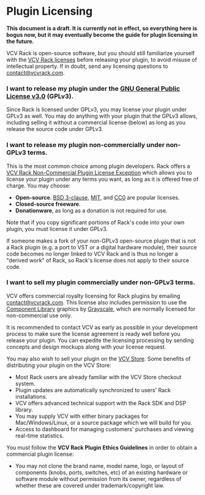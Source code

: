 # Plugin Licensing

**This document is a draft. It is currently not in effect, so everything here is bogus now, but it may eventually become the guide for plugin licensing in the future.**

VCV Rack is open-source software, but you should still familiarize yourself with the [VCV Rack licenses](https://github.com/VCVRack/Rack/blob/v1-gpl/LICENSE.md) before releasing your plugin, to avoid misuse of intellectual property. If in doubt, send any licensing questions to contact@vcvrack.com.


### I want to release my plugin under the [GNU General Public License v3.0](https://www.gnu.org/licenses/gpl-3.0.en.html) (GPLv3).

Since Rack is licensed under GPLv3, you may license your plugin under GPLv3 as well.
You may do anything with your plugin that the GPLv3 allows, including selling it without a commercial license (below) as long as you release the source code under GPLv3.

### I want to release my plugin non-commercially under non-GPLv3 terms.

This is the most common choice among plugin developers.
Rack offers a [VCV Rack Non-Commercial Plugin License Exception](https://github.com/VCVRack/Rack/blob/v1-gpl/LICENSE.md) which allows you to license your plugin under any terms you want, as long as it is offered free of charge.
You may choose:
- **Open-source**. [BSD 3-clause](https://opensource.org/licenses/BSD-3-Clause), [MIT](https://opensource.org/licenses/MIT), and [CC0](https://creativecommons.org/publicdomain/zero/1.0/) are popular licenses.
- **Closed-source freeware**.
- **Donationware**, as long as a donation is not required for use.

Note that if you copy significant portions of Rack's code into your own plugin, you must license it under GPLv3.

If someone makes a fork of your non-GPLv3 open-source plugin that is not a Rack plugin (e.g. a port to VST or a digital hardware module), their source code becomes no longer linked to VCV Rack and is thus no longer a "derived work" of Rack, so Rack's license does not apply to their source code.

### I want to sell my plugin commercially under non-GPLv3 terms.

VCV offers commercial royalty licensing for Rack plugins by emailing [contact@vcvrack.com](mailto:contact@vcvrack.com).
This license also includes permission to use the [Component Library](https://github.com/VCVRack/Rack/blob/v1/include/componentlibrary.hpp) graphics by [Grayscale](https://grayscale.info/), which are normally licensed for non-commercial use only.

It is recommended to contact VCV as early as possible in your development process to make sure the license agreement is ready well before you release your plugin.
You can expedite the licensing processing by sending concepts and design mockups along with your license request.

You may also wish to sell your plugin on the [VCV Store](https://vcvrack.com/plugins.html).
Some benefits of distributing your plugin on the VCV Store:
- Most Rack users are already familiar with the VCV Store checkout system.
- Plugin updates are automatically synchronized to users' Rack installations.
- VCV offers advanced technical support with the Rack SDK and DSP library.
- You may supply VCV with either binary packages for Mac/Windows/Linux, or a source package which we will build for you.
- Access to dashboard for managing customers' purchases and viewing real-time statistics.

You must follow the **VCV Rack Plugin Ethics Guidelines** in order to obtain a commercial plugin license:
- You may not clone the brand name, model name, logo, or layout of components (knobs, ports, switches, etc) of an existing hardware or software module without permission from its owner, regardless of whether these are covered under trademark/copyright law.
